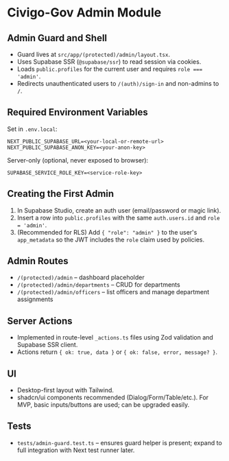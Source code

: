 # Civigo-Gov Admin Module

## Admin Guard and Shell

- Guard lives at `src/app/(protected)/admin/layout.tsx`.
- Uses Supabase SSR (`@supabase/ssr`) to read session via cookies.
- Loads `public.profiles` for the current user and requires `role === 'admin'`.
- Redirects unauthenticated users to `/(auth)/sign-in` and non-admins to `/`.

## Required Environment Variables

Set in `.env.local`:

```
NEXT_PUBLIC_SUPABASE_URL=<your-local-or-remote-url>
NEXT_PUBLIC_SUPABASE_ANON_KEY=<your-anon-key>
```

Server-only (optional, never exposed to browser):

```
SUPABASE_SERVICE_ROLE_KEY=<service-role-key>
```

## Creating the First Admin

1. In Supabase Studio, create an auth user (email/password or magic link).
2. Insert a row into `public.profiles` with the same `auth.users.id` and `role = 'admin'`.
3. (Recommended for RLS) Add `{ "role": "admin" }` to the user's `app_metadata` so the JWT includes the `role` claim used by policies.

## Admin Routes

- `/(protected)/admin` – dashboard placeholder
- `/(protected)/admin/departments` – CRUD for departments
- `/(protected)/admin/officers` – list officers and manage department assignments

## Server Actions

- Implemented in route-level `_actions.ts` files using Zod validation and Supabase SSR client.
- Actions return `{ ok: true, data }` or `{ ok: false, error, message? }`.

## UI

- Desktop-first layout with Tailwind.
- shadcn/ui components recommended (Dialog/Form/Table/etc.). For MVP, basic inputs/buttons are used; can be upgraded easily.

## Tests

- `tests/admin-guard.test.ts` – ensures guard helper is present; expand to full integration with Next test runner later.
